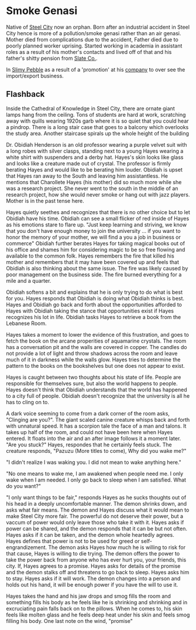 # Smoke Genasi

Native of [Steel City](SteelCity%201.md) now an orphan. Born after an industrial accident in Steel City hence is more of a pollution/smoke genasi rather than an air genasi. Mother died from complications due to the accident, Father died due to poorly planned worker uprising. Started working in academia in assistant roles as a result of his mother's contacts and lived off of that and his father's shitty pension from [Slate Co.](SlateCo.md). 

In [Slimy Pebble](SlimyPebble) as a result of a 'promotion' at his [company](USIron.md) to over see the import/export business. 

## Flashback

Inside the Cathedral of Knowledge in Steel City, there are ornate giant lamps hang from the ceiling. Tons of students are hard at work, scratching away with quills wearing 1920s garb where it is so quiet that you could hear a pindrop. There is a long stair case that goes to a balcony which overlooks the study area. Another staircase spirals up the whole height of the building
 
Dr. Obidiah Henderson is an old professor wearing a purple velvet suit with a long robes with silver clasps, standing next to a young Hayes wearing a white shirt with suspenders and a derby hat. Hayes's skin looks like glass and looks like a creature made out of crystal. The professor is firmly berating Hayes and would like to be berating him louder. Obidiah is upset that Hayes ran away to the South and leaving him assistantless. He mentions that Charollete Hayes (his mother) did so much more while she was a research project. She never went to the south in the middle of an research project, how she would never smoke or hang out with jazz players. Mother is in the past tense here. 

Hayes quietly seethes and recognizes that there is no other choice but to let Obidiah have his time. Obidiah can see a small flicker of red inside of Hayes as his emotions stare to flare up. "Just keep learning and striving, we know that you don't have enough money to join the university ... if you want to honor the memory of your mother, we will find a you a job in business or commerce" Obidiah further berates Hayes for taking magical books out of his office and shames him for considering magic to be so free flowing and available to the common folk. Hayes remembers the fire that killed his mother and remembers that it may have been covered up and feels that Obidiah is also thinking about the same issue. The fire was likely caused by poor management on the business side. The fire burned everything for a mile and a quarter. 

Obidiah softens a bit and explains that he is only trying to do what is best for you. Hayes responds that Obidiah is doing what Obidiah thinks is best. Hayes and Obidiah go back and forth about the opportunities afforded to Hayes with Obidiah taking the stance that opportunities exist if Hayes recognizes his lot in life. Obidiah tasks Hayes to retrieve a book from the Lebanese Room. 

Hayes takes a moment to lower the evidence of this frustration, and goes to fetch the book on the arcane properities of aquamarine crystals. The room has a conversation pit and the walls are covered in copper. The candles do not provide a lot of light and throw shadows across the room and leave much of it in darkness while the walls glow. Hayes tries to determine the pattern to the books on the bookshelves but one does not appear to exist. 

Hayes is caught between two thoughts about his state of life. People are responsible for themselves sure, but also the world happens to people. Hayes doesn't think that Obidiah understands that the world has happened to a city full of people. Obidiah doesn't recognize that the university is all he has to cling on to. 

A dark voice seeming to come from a dark corner of the room asks, "Clinging are you?". The giant scaled canine creature whisps back and forth with unnatural speed. It has a scorpion tale the face of a man and talons. It takes up half of the room, and could not have been here when Hayes entered. It floats into the air and an after image follows it a moment later. "Are you stuck?" Hayes, respondes that he certainly feels stuck. The creature responds, "Pazuzu (More titles to come), Why did you wake me?"

"I didn't realize I was waking you. I did not mean to wake anything here."

"No one means to wake me, I am awakened when people need me. I only wake when I am needed. I only go back to sleep when I am satisfied. What do you want?"

"I only want things to be fair," responds Hayes as he sucks thoughts out of his head in a deeply uncomfortable manner. The demon shrinks down, and asks what fair means. The demon and Hayes discuss what it would mean to make Steel City more fair. The powerful do not deserve their power, but a vaccum of power would only leave those who take it with it. Hayes asks if power can be shared, and the demon responds that it can be but not often. Hayes asks if it can be taken, and the demon whole heartedly agrees. Hayes defines that power is not to be used for greed or self-engrandizement. The demon asks Hayes how much he is willing to risk for that cause, Hayes is willing to die trying. The demon offers the power to take the power back from anyone who has ever hurt you, your friends, this city. If, Hayes agrees to a promise. Hayes asks for details of the promise and the demon stalks off and threatens to go back to sleep. Hayes asks him to stay. Hayes asks if it will work. The demon changes into a person and holds out his hand, it will be enough power if you have the will to use it. 

Hayes takes the hand and his jaw drops and smog fills the room and something fills his body as he feels like he is shrinking and shrinking and in excruciating pain falls back on to the pillows. When he comes to, his skin feels like molten glass and he feels deep heat under his skin and feels smog filling his body. One last note on the wind, "promise"